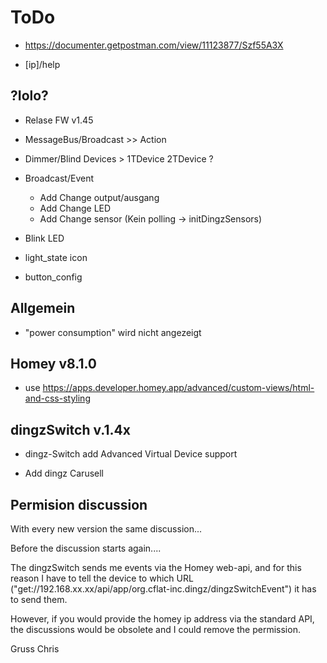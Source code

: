 # ToDo

- https://documenter.getpostman.com/view/11123877/Szf55A3X

- [ip]/help 

## ?Iolo?

- Relase FW v1.45
- MessageBus/Broadcast >> Action
- Dimmer/Blind Devices > 1TDevice 2TDevice ?

- Broadcast/Event
  - Add Change output/ausgang
  - Add Change LED
  - Add Change sensor (Kein polling -> initDingzSensors)

- Blink LED

- light_state icon

- button_config

## Allgemein

- "power consumption" wird nicht angezeigt

## Homey v8.1.0

- use <https://apps.developer.homey.app/advanced/custom-views/html-and-css-styling>

## dingzSwitch v.1.4x

- dingz-Switch add Advanced Virtual Device support

- Add dingz Carusell

## Permision discussion

With every new version the same discussion...

Before the discussion starts again....

The dingzSwitch sends me events via the Homey web-api, and for this reason I have to tell the device to which URL ("get://192.168.xx.xx/api/app/org.cflat-inc.dingz/dingzSwitchEvent") it has to send them.

However, if you would provide the homey ip address via the standard API, the discussions would be obsolete and I could remove the permission.

Gruss Chris
